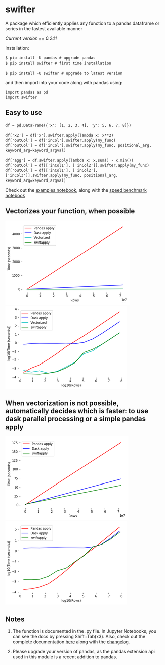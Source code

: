 # swifter
A package which efficiently applies any function to a pandas dataframe or series in the fastest available manner

*Current version == 0.241*

Installation:
```
$ pip install -U pandas # upgrade pandas
$ pip install swifter # first time installation

$ pip install -U swifter # upgrade to latest version
``` 

and then import into your code along with pandas using:
```
import pandas as pd
import swifter
```

## Easy to use
```
df = pd.DataFrame({'x': [1, 2, 3, 4], 'y': 5, 6, 7, 8]})

df['x2'] = df['x'].swifter.apply(lambda x: x**2)
df['outCol'] = df['inCol'].swifter.apply(my_func)
df['outCol'] = df['inCol'].swifter.apply(my_func, positional_arg, keyword_arg=keyword_argval)

df['agg'] = df.swifter.apply(lambda x: x.sum() - x.min())
df['outCol'] = df[['inCol1'], ['inCol2']].swifter.apply(my_func)
df['outCol'] = df[['inCol1'], ['inCol2'], ['inCol3']].swifter.apply(my_func, positional_arg, keyword_arg=keyword_argval)
```

Check out the [examples notebook](examples/swiftapply_examples.ipynb), along with the [speed benchmark notebook](examples/swiftapply_speedcomparison.ipynb)

## Vectorizes your function, when possible
![Alt text](/assets/vectorizes_when_possible_real.png?raw=true)
![Alt text](/assets/vectorizes_when_possible_log10.png?raw=true)

## When vectorization is not possible, automatically decides which is faster: to use dask parallel processing or a simple pandas apply
![Alt text](/assets/multiprocessing_v_single_real.png?raw=true)
![Alt text](/assets/multiprocessing_v_single_log10.png?raw=true)

## Notes
1. The function is documented in the .py file. In Jupyter Notebooks, you can see the docs by pressing Shift+Tab(x3). Also, check out the complete documentation [here](docs/documentation.md) along with the [changelog](docs/changelog.md).

2. Please upgrade your version of pandas, as the pandas extension api used in this module is a recent addition to pandas.
